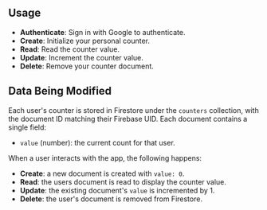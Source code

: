 ## Usage

- **Authenticate**: Sign in with Google to authenticate.
- **Create**: Initialize your personal counter.
- **Read**: Read the counter value.
- **Update**: Increment the counter value.
- **Delete**: Remove your counter document.

## Data Being Modified

Each user's counter is stored in Firestore under the `counters` collection, with the document ID matching their Firebase UID. Each document contains a single field:

- `value` (number): the current count for that user.

When a user interacts with the app, the following happens:

- **Create**: a new document is created with `value: 0`.
- **Read**: the users document is read to display the counter value.
- **Update**: the existing document's `value` is incremented by 1.
- **Delete**: the user's document is removed from Firestore.
